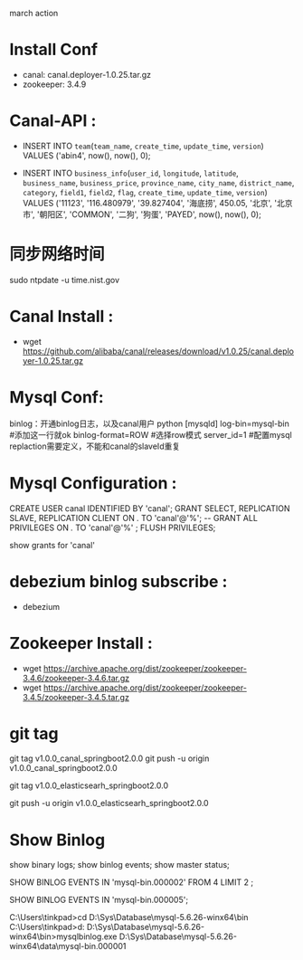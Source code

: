 march action

# Install Conf
* canal: canal.deployer-1.0.25.tar.gz
* zookeeper: 3.4.9



# Canal-API :

* INSERT INTO `team`(`team_name`, `create_time`, `update_time`, `version`) VALUES ('abin4', now(),  now(), 0);

* INSERT INTO `business_info`(`user_id`, `longitude`, `latitude`, `business_name`, `business_price`, `province_name`, `city_name`, `district_name`, `category`, `field1`, `field2`, `flag`, `create_time`, `update_time`, `version`) VALUES ('11123', '116.480979', '39.827404', '海底捞', 450.05, '北京', '北京市', '朝阳区', 'COMMON', '二狗', '狗蛋', 'PAYED', now(), now(), 0);



# 同步网络时间
sudo ntpdate -u time.nist.gov


# Canal Install :

* wget https://github.com/alibaba/canal/releases/download/v1.0.25/canal.deployer-1.0.25.tar.gz


# Mysql Conf:
binlog：开通binlog日志，以及canal用户
python
[mysqld]
log-bin=mysql-bin #添加这一行就ok
binlog-format=ROW #选择row模式
server_id=1 #配置mysql replaction需要定义，不能和canal的slaveId重复

# Mysql Configuration :

CREATE USER canal IDENTIFIED BY 'canal';
GRANT SELECT, REPLICATION SLAVE, REPLICATION CLIENT ON *.* TO 'canal'@'%';
-- GRANT ALL PRIVILEGES ON *.* TO 'canal'@'%' ;
FLUSH PRIVILEGES;

show grants for 'canal'


# debezium binlog subscribe :

* debezium


# Zookeeper Install :

* wget https://archive.apache.org/dist/zookeeper/zookeeper-3.4.6/zookeeper-3.4.6.tar.gz
* wget https://archive.apache.org/dist/zookeeper/zookeeper-3.4.5/zookeeper-3.4.5.tar.gz




# git tag

git tag v1.0.0_canal_springboot2.0.0
git push -u origin v1.0.0_canal_springboot2.0.0


git tag v1.0.0_elasticsearh_springboot2.0.0

git push -u origin v1.0.0_elasticsearh_springboot2.0.0


# Show Binlog

show binary logs;
show binlog events;
show master status;

SHOW BINLOG EVENTS IN 'mysql-bin.000002' FROM 4 LIMIT 2 ;

SHOW BINLOG EVENTS IN 'mysql-bin.000005';


C:\Users\tinkpad>cd D:\Sys\Database\mysql-5.6.26-winx64\bin
C:\Users\tinkpad>d:
D:\Sys\Database\mysql-5.6.26-winx64\bin>mysqlbinlog.exe D:\Sys\Database\mysql-5.6.26-winx64\data\mysql-bin.000001






